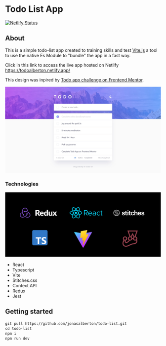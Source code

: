 # Todo List App
[![Netlify Status](https://api.netlify.com/api/v1/badges/71f0c2c8-bf71-4ae3-a4d6-de9019bd8da3/deploy-status)](https://app.netlify.com/sites/todoalberton/deploys)

## About


This is a simple todo-list app created to training skills and test [Vite.js](https://vitejs.dev) a tool to use the native Es Module to "bundle" the app in a fast way.  

Click in this link to access the live app hosted on Netlify https://todoalberton.netlify.app/  

This design was inpired by [Todo app challenge on Frontend Mentor](https://www.frontendmentor.io/challenges/todo-app-Su1_KokOW).

![Tux, the Linux mascot](design/design/desktop-design-light.jpg)
  
  
### Technologies
![Tux, the Linux mascot](design/design/tecs.png)
- React
- Typescript
- Vite
- Stitches.css
- Context API
- Redux
- Jest

## Getting started
```
git pull https://github.com/jonasalberton/todo-list.git
cd todo-list
npm i
npm run dev
```
